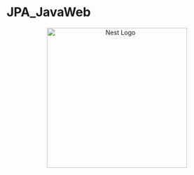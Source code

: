 # JPA_JavaWeb


<p align="center">
  <a href="http://nestjs.com/" target="blank"><img src="https://www.google.com/url?sa=i&url=https%3A%2F%2Fmemorynotfound.com%2Fjpa-entitymanager-example%2F&psig=AOvVaw326Ymp0YmadCkc0BIDdOWF&ust=1613404158907000&source=images&cd=vfe&ved=0CAIQjRxqFwoTCPDCx4fd6e4CFQAAAAAdAAAAABAE" width="320" alt="Nest Logo" /></a>
</p>
